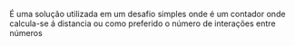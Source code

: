 É uma solução utilizada em um desafio simples onde é um contador onde calcula-se á distancia ou como preferido o número de interações entre números 
